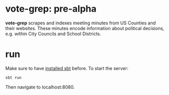 # vote-grep: pre-alpha
**vote-grep** scrapes and indexes meeting minutes from US Counties and their websites. These minutes encode information about political decisions, e.g. within City Councils and School Districts.
# run
Make sure to have [installed sbt](http://www.scala-sbt.org/0.13/docs/Setup.html) before. To start the server:

`sbt run`

Then navigate to localhost:8080.
